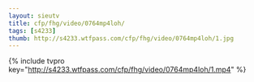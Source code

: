 ```yaml
--- 
layout: sieutv
title: cfp/fhg/video/0764mp4loh/
tags: [s4233]
thumb: http://s4233.wtfpass.com/cfp/fhg/video/0764mp4loh/1.jpg
---
```

{% include tvpro key="http://s4233.wtfpass.com/cfp/fhg/video/0764mp4loh/1.mp4" %} 

